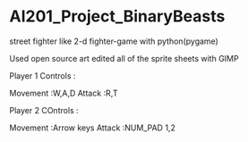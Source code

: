 # AI201_Project_BinaryBeasts
street fighter like 2-d fighter-game with python(pygame)

Used open source art 
edited all of the sprite sheets with GIMP

Player 1 Controls :

Movement :W,A,D
Attack :R,T

Player 2 COntrols :

Movement :Arrow keys
Attack :NUM_PAD 1,2
